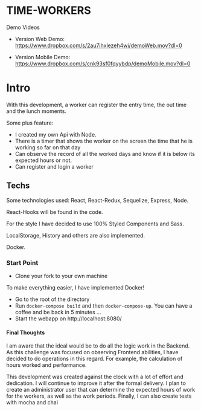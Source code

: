 # TIME-WORKERS

Demo Videos

* Version Web Demo:
https://www.dropbox.com/s/2au7ihxlezeh4wi/demoWeb.mov?dl=0

* Version Mobile Demo:
https://www.dropbox.com/s/cnk93sf0fqyybdp/demoMobile.mov?dl=0


# Intro

With this development, a worker can register the entry time, the out time and the lunch moments.

Some plus feature:
* I created my own Api with Node.
* There is a timer that shows the worker on the screen the time that he is working so far on that day
* Can observe the record of all the worked days and know if it is below its expected hours or not.
* Can register and login a worker


## Techs

Some technologies used: React, React-Redux, Sequelize, Express, Node.

React-Hooks will be found in the code.

For the style I have decided to use 100% Styled Components and Sass.

LocalStorage, History and others are also implemented.

Docker.


### Start Point

* Clone your fork to your own machine

To make everything easier, I have implemented Docker! 

* Go to the root of the directory
* Run `docker-compose build` and then `docker-compose-up`. You can have a coffee and be back in 5 minutes ...
* Start the webapp on http://localhost:8080/



#### Final Thoughts

I am aware that the ideal would be to do all the logic work in the Backend. As this challenge was focused on observing Frontend abilities, I have decided to do operations in this regard. For example, the calculation of hours worked and performance.

This development was created against the clock with a lot of effort and dedication. I will continue to improve it after the formal delivery. I plan to create an administrator user that can determine the expected hours of work for the workers, as well as the work periods. Finally, I can also create tests with mocha and chai